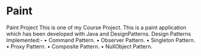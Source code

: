 # Paint
Paint Project
This is one of my Course Project. This is a paint application which has been developed with Java and DesignPatterns.
Design Patterns Implemented:-
•	Command Pattern.
•	Observer Pattern.
•	Singleton Pattern.
•	Proxy Pattern.
•	Composite Pattern.
•	NullObject Pattern.

